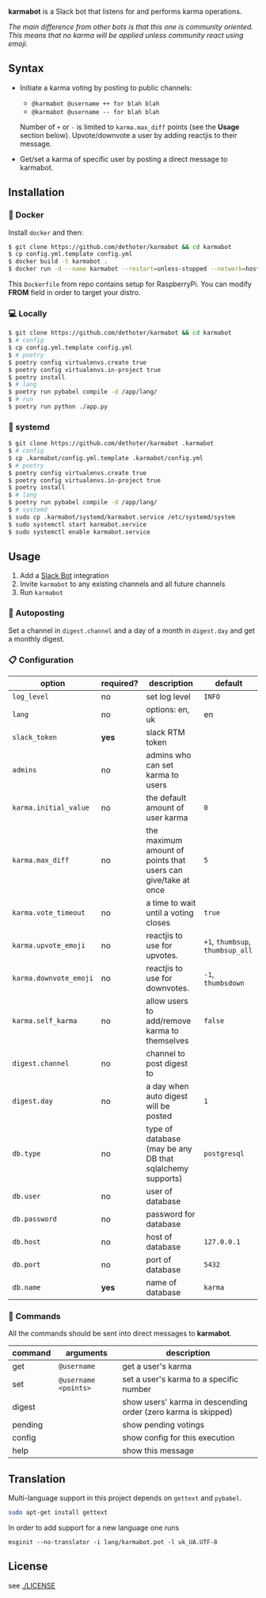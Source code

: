 
**karmabot** is a Slack bot that listens for and performs karma operations.

*The main difference from other bots is that this one is community oriented.
This means that no karma will be applied unless community react using emoji.*

## Syntax

- Initiate a karma voting by posting to public channels:
  - `@karmabot @username ++ for blah blah`
  - `@karmabot @username -- for blah blah`

  Number of `+` or `-` is limited to `karma.max_diff` points (see the **Usage** section below).
  Upvote/downvote a user by adding reactjis to their message.

- Get/set a karma of specific user by posting a direct message to karmabot.

## Installation

### 🐳 Docker

Install `docker` and then:

```sh
$ git clone https://github.com/dethoter/karmabot && cd karmabot
$ cp config.yml.template config.yml
$ docker build -t karmabot .
$ docker run -d --name karmabot --restart=unless-stopped --network=host -it karmabot
```

This `Dockerfile` from repo contains setup for RaspberryPi.
You can modify **FROM** field in order to target your distro.

### 💻 Locally

```sh
$ git clone https://github.com/dethoter/karmabot && cd karmabot
$ # config
$ cp config.yml.template config.yml
$ # poetry
$ poetry config virtualenvs.create true
$ poetry config virtualenvs.in-project true
$ poetry install
$ # lang
$ poetry run pybabel compile -d /app/lang/
$ # run
$ poetry run python ./app.py
```

### 📝 systemd

```sh
$ git clone https://github.com/dethoter/karmabot .karmabot
$ # config
$ cp .karmabot/config.yml.template .karmabot/config.yml
$ # poetry
$ poetry config virtualenvs.create true
$ poetry config virtualenvs.in-project true
$ poetry install
$ # lang
$ poetry run pybabel compile -d /app/lang/
$ # systemd
$ sudo cp .karmabot/systemd/karmabot.service /etc/systemd/system
$ sudo systemctl start karmabot.service
$ sudo systemctl enable karmabot.service
```


## Usage

1. Add a [Slack Bot](https://api.slack.com/bot-users) integration
2. Invite `karmabot` to any existing channels and all future channels
3. Run `karmabot`

### 📆 Autoposting

Set a channel in `digest.channel` and a day of a month in `digest.day` and get a monthly digest.


### 📋 Configuration

| option                      | required? | description                              | default                          |
| --------------------------- | --------- | ---------------------------------------- | -------------------------------- |
| `log_level`                 | no        | set log level                            | `INFO`                           |
| `lang`                  | no        | options: en, uk                          | en                               |
| `slack_token`           | **yes**   | slack RTM token                          |                                  |
| `admins`                | no        | admins who can set karma to users        |                                  |
| `karma.initial_value`       | no        | the default amount of user karma         | `0`                              |
| `karma.max_diff`            | no        | the maximum amount of points that users can give/take at once | `5`         |
| `karma.vote_timeout`        | no        | a time to wait until a voting closes     | `true`                           |
| `karma.upvote_emoji`        | no        | reactjis to use for upvotes.             | `+1`, `thumbsup`, `thumbsup_all` |
| `karma.downvote_emoji`      | no        | reactjis to use for downvotes.           | `-1`, `thumbsdown`               |
| `karma.self_karma`          | no        | allow users to add/remove karma to themselves | `false`                     |
| `digest.channel`         | no        | channel to post digest to                |                                  |
| `digest.day`             | no        | a day when auto digest will be posted    | `1`                              |
| `db.type`                   | no        | type of database (may be any DB that sqlalchemy supports) | `postgresql`    |
| `db.user`                   | no        | user of database                         |                                  |
| `db.password`               | no        | password for database                    |                                  |
| `db.host`                   | no        | host of database                         | `127.0.0.1`                      |
| `db.port`                   | no        | port of database                         | `5432`                           |
| `db.name`                   | **yes**   | name of database                         | `karma`                          |


### 📖 Commands

All the commands should be sent into direct messages to **karmabot**.

| command   | arguments                       | description                             |
| --------- | ------------------------------- | --------------------------------------- |
| get       | `@username`                     | get a user's karma                      |
| set       | `@username <points>`            | set a user's karma to a specific number |
| digest    |                                 | show users' karma in descending order (zero karma is skipped)|
| pending   |                                 | show pending votings                    |
| config    |                                 | show config for this execution          |
| help      |                                 | show this message                       |


## Translation

Multi-language support in this project depends on `gettext` and `pybabel`.

```sh
sudo apt-get install gettext
```

In order to add support for a new language one runs

```
msginit --no-translator -i lang/karmabot.pot -l uk_UA.UTF-8
```

## License

see [./LICENSE](/LICENSE)
